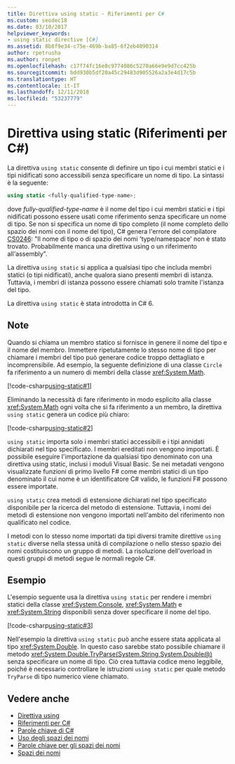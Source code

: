 ```yaml
---
title: Direttiva using static - Riferimenti per C#
ms.custom: seodec18
ms.date: 03/10/2017
helpviewer_keywords:
- using static directive [C#]
ms.assetid: 8b8f9e34-c75e-469b-ba85-6f2eb4090314
author: rpetrusha
ms.author: ronpet
ms.openlocfilehash: c17f74fc16e8c9774086c5270a66e9e9d7cc425b
ms.sourcegitcommit: bdd930b5df20a45c29483d905526a2a3e4d17c5b
ms.translationtype: HT
ms.contentlocale: it-IT
ms.lasthandoff: 12/11/2018
ms.locfileid: "53237779"
---
```

# <a name="using-static-directive-c-reference"></a>Direttiva using static (Riferimenti per C#)

La direttiva `using static` consente di definire un tipo i cui membri statici e i tipi nidificati sono accessibili senza specificare un nome di tipo. La sintassi è la seguente:

```csharp
using static <fully-qualified-type-name>;
```

dove *fully-qualified-type-name* è il nome del tipo i cui membri statici e i tipi nidificati possono essere usati come riferimento senza specificare un nome di tipo. Se non si specifica un nome di tipo completo (il nome completo dello spazio dei nomi con il nome del tipo), C# genera l'errore del compilatore [CS0246](../compiler-messages/cs0246.md): "Il nome di tipo o di spazio dei nomi 'type/namespace' non è stato trovato. Probabilmente manca una direttiva using o un riferimento all'assembly".

La direttiva `using static` si applica a qualsiasi tipo che includa membri statici (o tipi nidificati), anche qualora siano presenti membri di istanza. Tuttavia, i membri di istanza possono essere chiamati solo tramite l'istanza del tipo.

La direttiva `using static` è stata introdotta in C# 6.

## <a name="remarks"></a>Note
 
Quando si chiama un membro statico si fornisce in genere il nome del tipo e il nome del membro. Immettere ripetutamente lo stesso nome di tipo per chiamare i membri del tipo può generare codice troppo dettagliato e incomprensibile. Ad esempio, la seguente definizione di una classe `Circle` fa riferimento a un numero di membri della classe <xref:System.Math>.
  
[!code-csharp[using-static#1](../../../../samples/snippets/csharp/language-reference/keywords/using/using-static1.cs#1)]

Eliminando la necessità di fare riferimento in modo esplicito alla classe <xref:System.Math> ogni volta che si fa riferimento a un membro, la direttiva `using static` genera un codice più chiaro:

[!code-csharp[using-static#2](../../../../samples/snippets/csharp/language-reference/keywords/using/using-static2.cs#1)]

`using static` importa solo i membri statici accessibili e i tipi annidati dichiarati nel tipo specificato.  I membri ereditati non vengono importati.  È possibile eseguire l'importazione da qualsiasi tipo denominato con una direttiva using static, inclusi i moduli Visual Basic.  Se nei metadati vengono visualizzate funzioni di primo livello F# come membri statici di un tipo denominato il cui nome è un identificatore C# valido, le funzioni F# possono essere importate.  
  
 `using static` crea metodi di estensione dichiarati nel tipo specificato disponibile per la ricerca del metodo di estensione.  Tuttavia, i nomi dei metodi di estensione non vengono importati nell'ambito del riferimento non qualificato nel codice.  
  
 I metodi con lo stesso nome importati da tipi diversi tramite direttive `using static` diverse nella stessa unità di compilazione o nello stesso spazio dei nomi costituiscono un gruppo di metodi.  La risoluzione dell'overload in questi gruppi di metodi segue le normali regole C#.  
  
## <a name="example"></a>Esempio

L'esempio seguente usa la direttiva `using static` per rendere i membri statici della classe <xref:System.Console>, <xref:System.Math> e <xref:System.String> disponibili senza dover specificare il nome del tipo.

[!code-csharp[using-static#3](../../../../samples/snippets/csharp/language-reference/keywords/using/using-static3.cs)]

Nell'esempio la direttiva `using static` può anche essere stata applicata al tipo <xref:System.Double>. In questo caso sarebbe stato possibile chiamare il metodo <xref:System.Double.TryParse(System.String,System.Double@)> senza specificare un nome di tipo. Ciò crea tuttavia codice meno leggibile, poiché è necessario controllare le istruzioni `using static` per quale metodo `TryParse` di tipo numerico viene chiamato.

## <a name="see-also"></a>Vedere anche

- [Direttiva using](using-directive.md)
- [Riferimenti per C#](../../../csharp/language-reference/index.md)
- [Parole chiave di C#](../../../csharp/language-reference/keywords/index.md)
- [Uso degli spazi dei nomi](../../../csharp/programming-guide/namespaces/using-namespaces.md)
- [Parole chiave per gli spazi dei nomi](../../../csharp/language-reference/keywords/namespace-keywords.md)
- [Spazi dei nomi](../../../csharp/programming-guide/namespaces/index.md)
